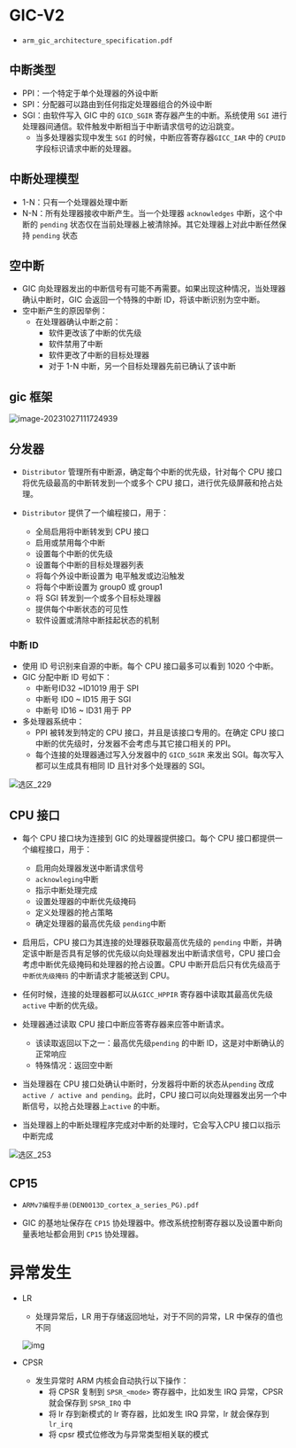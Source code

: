 # GIC-V2

- `arm_gic_architecture_specification.pdf`



## 中断类型

- PPI：一个特定于单个处理器的外设中断
- SPI：分配器可以路由到任何指定处理器组合的外设中断
- SGI：由软件写入 GIC 中的 `GICD_SGIR` 寄存器产生的中断。系统使用 `SGI` 进行处理器间通信。软件触发中断相当于中断请求信号的边沿跳变。
  - 当多处理器实现中发生 `SGI` 的时候，中断应答寄存器`GICC_IAR` 中的 `CPUID` 字段标识请求中断的处理器。



## 中断处理模型

- 1-N：只有一个处理器处理中断
- N-N：所有处理器接收中断产生。当一个处理器 `acknowledges` 中断，这个中断的 `pending` 状态仅在当前处理器上被清除掉。其它处理器上对此中断任然保持 `pending` 状态



## 空中断

- GIC 向处理器发出的中断信号有可能不再需要。如果出现这种情况，当处理器确认中断时，GIC 会返回一个特殊的中断 ID，将该中断识别为空中断。
- 空中断产生的原因举例：
  - 在处理器确认中断之前：
    - 软件更改该了中断的优先级
    - 软件禁用了中断
    - 软件更改了中断的目标处理器
    - 对于 1-N 中断，另一个目标处理器先前已确认了该中断





## gic 框架

![image-20231027111724939](image/image-20231027111724939.png)





## 分发器

- `Distributor` 管理所有中断源，确定每个中断的优先级，针对每个 CPU 接口将优先级最高的中断转发到一个或多个 CPU 接口，进行优先级屏蔽和抢占处理。

- `Distributor` 提供了一个编程接口，用于：
  - 全局启用将中断转发到 CPU 接口
  - 启用或禁用每个中断
  - 设置每个中断的优先级
  - 设置每个中断的目标处理器列表
  - 将每个外设中断设置为 电平触发或边沿触发
  - 将每个中断设置为 group0 或 group1
  - 将 SGI 转发到一个或多个目标处理器
  - 提供每个中断状态的可见性
  - 软件设置或清除中断挂起状态的机制



### 中断 ID

- 使用 ID 号识别来自源的中断。每个 CPU 接口最多可以看到 1020 个中断。
- GIC 分配中断 ID 号如下：
  - 中断号ID32 ~ID1019 用于 SPI
  - 中断号 ID0 ~ ID15 用于 SGI
  - 中断号 ID16 ~ ID31 用于 PP
- 多处理器系统中：
  - PPI 被转发到特定的 CPU 接口，并且是该接口专用的。在确定 CPU 接口中断的优先级时，分发器不会考虑与其它接口相关的 PPI。
  - 每个连接的处理器通过写入分发器中的 `GICD_SGIR` 来发出 SGI。每次写入都可以生成具有相同 ID 且针对多个处理器的 SGI。

![选区_229](../../../../../home/tanxzh/图片/选区_229.png)

## CPU 接口

- 每个 CPU 接口块为连接到 GIC 的处理器提供接口。每个 CPU 接口都提供一个编程接口，用于：
  - 启用向处理器发送中断请求信号
  - `acknowleging`中断
  - 指示中断处理完成
  - 设置处理器的中断优先级掩码
  - 定义处理器的抢占策略
  - 确定处理器的最高优先级 `pending`中断

- 启用后，CPU 接口为其连接的处理器获取最高优先级的 `pending` 中断，并确定该中断是否具有足够的优先级以向处理器发出中断请求信号，CPU 接口会考虑中断优先级掩码和处理器的抢占设置。CPU 中断开启后只有优先级高于 `中断优先级掩码` 的中断请求才能被送到 CPU。
- 任何时候，连接的处理器都可以从`GICC_HPPIR` 寄存器中读取其最高优先级`active` 中断的优先级。

- 处理器通过读取 CPU 接口中断应答寄存器来应答中断请求。
  - 该读取返回以下之一：最高优先级`pending` 的中断 ID，这是对中断确认的正常响应
  - 特殊情况：返回空中断
- 当处理器在 CPU 接口处确认中断时，分发器将中断的状态从`pending` 改成 `active / active and pending`。此时，CPU 接口可以向处理器发出另一个中断信号，以抢占处理器上`active` 的中断。
- 当处理器上的中断处理程序完成对中断的处理时，它会写入CPU 接口以指示中断完成



![选区_253](image/选区_253.png)



## CP15

- `ARMv7编程手册(DEN0013D_cortex_a_series_PG).pdf`

- GIC 的基地址保存在 `CP15` 协处理器中。修改系统控制寄存器以及设置中断向量表地址都会用到 `CP15` 协处理器。







# 异常发生

- LR

  - 处理异常后，LR 用于存储返回地址，对于不同的异常，LR 中保存的值也不同

  ![img](image/shapes%2F6ad3e2c3c60f0904f37f85814c9fe41224db8ad6%2Fa9a13f26ada4700be4702988a1c0a3fa.png)

- CPSR

  - 发生异常时 ARM 内核会自动执行以下操作：
    - 将 CPSR 复制到 `SPSR_<mode>` 寄存器中，比如发生 IRQ 异常，CPSR 就会保存到 `SPSR_IRQ` 中
    - 将 lr 存到新模式的 lr 寄存器，比如发生 IRQ 异常，lr 就会保存到 `lr_irq`
    - 将 cpsr 模式位修改为与异常类型相关联的模式




























